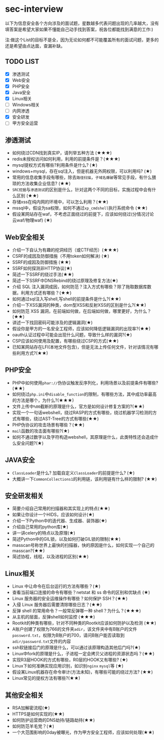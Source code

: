 # sec-interview
以下为信息安全各个方向涉及的面试题，星数越多代表问题出现的几率越大，没有填答案是希望大家如果不懂能自己动手找到答案，祝各位都能找到满意的工作:)

注:做这个List的目标不是全，因为无论如何都不可能覆盖所有的面试问题，更多的还是希望由点达面，查漏补缺。

## TODO LIST

- [x] 渗透测试
- [x] Web安全
- [x] PHP安全
- [x] Java安全
- [x] Linux相关
- [ ] Windows相关
- [ ] 内网渗透
- [x] 安全研发
- [ ] 甲方安全运营

## 渗透测试
- 如何绕过CDN找到真实IP，请列举五种方法 (★★★)
- redis未授权访问如何利用，利用的前提条件是？(★★★)
- mysql提权方式有哪些?利用条件是什么? (★)
- windows+mysql，存在sql注入，但是机器无外网权限，可以利用吗? (★)
- 常用的信息收集手段有哪些，除去`路径扫描`，`子域名爆破`等常见手段，有什么猥琐的方法收集企业信息? (★★)
- `SRC挖掘`与`渗透测试`的区别是什么，针对这两个不同的目标，实施过程中会有什么区别 (★★)
- 存储xss在纯内网的环境中，可以怎么利用？(★★)
- mssql中，假设为sa权限，如何不通过`xp_cmdshell`执行系统命令 (★★)
- 假设某网站存在waf，不考虑正面绕过的前提下，应该如何绕过(分情况讨论 云waf/物理waf) (★)

## Web安全相关

- 介绍一下自认为有趣的挖洞经历（或CTF经历）(★★★)
- CSRF的成因及防御措施（不用token如何解决) (★)
- SSRF的成因及防御措施 (★★)
- SSRF如何探测非HTTP协议(★)
- 简述一下SSRF的绕过手法(★★)
- 简述一下SSRF中DNSRebind的绕过原理及修复方法(★)
- 介绍 SQL 注入漏洞成因，如何防范？注入方式有哪些？除了拖取数据库数据，利用方式还有哪些？(★★)
- 如何通过sql注入写shell,写shell的前提条件是什么?(★★)
- 介绍一下XSS漏洞的种类，dom型XSS和反射XSS的区别是什么?(★★)
- 如何防范 XSS 漏洞，在前端如何做，在后端如何做，哪里更好，为什么？(★★)
- 讲述一下找回密码可能涉及的逻辑漏洞(★)
- 假设你是甲方的一名安全工程师，应该如何降低逻辑漏洞的出现率?(★★)
- oauth认证过程中可能会出现什么问题，导致什么样的漏洞?(★)
- CSP应该如何使用及配置，有哪些绕过CSP的方式(★★)
- 已知某网站存在LFI(本地文件包含)，但是无法上传任何文件，针对该情况有哪些利用方式?(★★)

## PHP安全

- PHP中如何使用`phar://`伪协议触发反序列化，利用场景以及前提条件有哪些?(★★)
- 如何绕过`php.ini`中`disable_function`的限制，有哪些方法，其中成功率最高的方法是哪个，为什么?(★★★)
- 文件上传中`%00`截断的原理是什么，官方是如何设计修复方案的?(★★)
- 实现一个一句话webshell，绕过RASP的方式有哪些，绕过机器学习检测的方式有哪些，绕过AST-Tree的方式有哪些(★★)
- PHP伪协议的攻击场景有哪些？(★★)
- `mail`函数的攻击面有哪些?(★)
- 如何不通过数字以及字符构造webshell，其原理是什么，此类特性还会造成什么安全问题?(★)

## JAVA安全

- `ClassLoader`是什么? 加载自定义`ClassLoader`的前提是什么? (★)
- 大概讲一下`CommonCollections1`的利用链，该利用链有什么样的限制?  (★★)

## 安全研发相关

- 简要介绍自己常用的扫描器和其实现上的特点(★★)
- 如果让你设计一个HIDS，应该如何设计(★)
- 介绍一下Python中的迭代器、生成器、装饰器(★)
- 介绍自己常用的python库(★)
- 讲一讲celery的特点以及原理(★)
- 简述Python中的GIL锁，以及如何打破GIL锁的限制(★★)
- masscan号称世界上最快的扫描器，快的原因是什么，如何实现一个自己的masscan?(★★)
- 简述协程，线程，以及进程的区别(★★)

## Linux相关

- Linux 中让命令在后台运行的方法有哪些？(★)
- 查看当前端口连接的命令有哪些？netstat 和 ss 命令的区别和优缺点 (★)
- Linux 服务器的安全运维操作有哪些？如何保护 SSH？(★★)
- 入侵 Linux 服务器后需要清除哪些日志？(★★)
- 反弹 shell 的常用命令？一般常反弹哪一种 shell？为什么？(★★★)
- 从主机的层面，反弹shell如何监控 (★★★)
- Rootkit的种类有哪些，针对不同种类的Rootkit应该如何防护以及检测 (★★)
- A账户创建了权限为766的文件夹`adir`，该文件夹中有B账户的文件`password.txt`，权限为B账户的700，请问B账户能否读取到`adir/password.txt`文件的内容
- ssh软链接后门的原理是什么，可以通过该原理构造其他后门吗?(★)
- Linux中fork的原理是什么，子进程一定会拷贝父进程的资源状态吗？(★★)
- 实现R3层HOOK的方式有哪些，R0层的HOOK又有哪些? (★)
- Linux下如何准确实现应用识别，如识别`nginx` `mysql`等  (★)
- 假设某Linux机器存在命令审计(方法未知)，有哪些可能的绕过方法? (★★)
- Linux常见的提权方法有哪些?(★★)


## 其他安全相关
- RSA加解密流程(★)
- HTTPS是如何实现的(★★)
- 如何防护运营商的DNS劫持/链路劫持(★★)
- 如何防范羊毛党？(★)
- 一个大范围影响的0day被曝光，作为甲方安全工程师，应该如何处理(★★)
